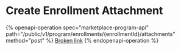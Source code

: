 # Create Enrollment  Attachment

{% openapi-operation spec="marketplace-program-api" path="/public/v1/program/enrollments/{enrollmentId}/attachments" method="post" %}
[Broken link](broken-reference)
{% endopenapi-operation %}
